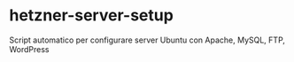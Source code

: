 # hetzner-server-setup
Script automatico per configurare server Ubuntu con Apache, MySQL, FTP, WordPress
